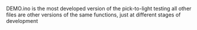 DEMO.ino is the most developed version of the pick-to-light testing
all other files are other versions of the same functions, just at different stages of development
